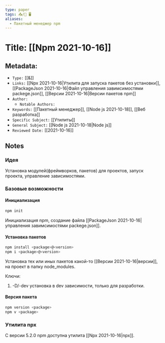 ```yaml
---
type: paper
tags: 📥️/📜️ 🖥️
aliases:
  - Пакетный менеджер npm
---
```




# Title: **[[Npm 2021-10-16]]**


## Metadata:

- `Type:` [[&]]
- `Links:` [[Npx 2021-10-16|Утилита для запуска пакетов без установки]], [[PackageJson 2021-10-16|Файл управления завимсимостями packege.json]], [[Версии 2021-10-16|Версии пакетов npm]]
- `Author:` 
	- `Notable Authors:` 
- `Keywords:` [[Пакетный менеджер]], [[Node js 2021-10-18]], [[Веб разработка]]
- `Specific Subject:` [[Утилиты]]
- `General Subject:` [[Node js 2021-10-18|Node js]]
- `Reviewed Date:` [[2021-10-16]]

## Notes

### Идея
Установка модулей(фреймворков, пакетов) для проектов, запуск проекта, управление зависимостями.

### Базовые возможности
#### Инициализация
```Bash
npm init
```
Инициализация npm, создание файла [[PackageJson 2021-10-16|управления завимсимостями packege.json]].

#### Установка пакетов
```Bash
npm install <package>@<version>
npm i <package>@<version>
```
Установка тех или иных пакетов какой-то [[Версии 2021-10-16|версии]], на проект в папку node_modules.

Ключи:
1) -D/-dev установка в dev зависимости, только для разработки.

#### Версия пакета
```Bash
npm version <package>
npm v <package>
```

### Утилита npx
С версии 5.2.0 npm доступна утилита [[Npx 2021-10-16|npx]].